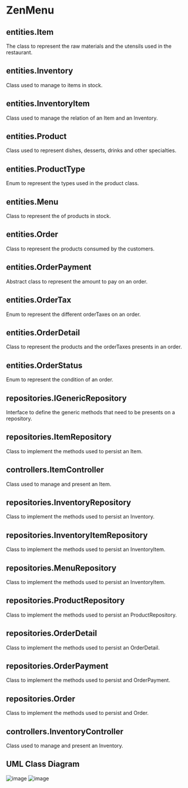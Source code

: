 # ZenMenu

## entities.Item
The class to represent the raw materials and the utensils used in the restaurant.

## entities.Inventory
Class used to manage to items in stock.

## entities.InventoryItem
Class used to manage the relation of an Item and an Inventory.

## entities.Product
Class used to represent dishes, desserts, drinks and other specialties.

## entities.ProductType
Enum to represent the types used in the product class.

## entities.Menu
Class to represent the  of products in stock.

## entities.Order
Class to represent the products consumed by the customers.

## entities.OrderPayment
Abstract class to represent the amount to pay on an order.

## entities.OrderTax
Enum to represent the different orderTaxes on an order.

## entities.OrderDetail
Class to represent the products and the orderTaxes presents in an order.

## entities.OrderStatus
Enum to represent the condition of an order.

## repositories.IGenericRepository
Interface to define the generic methods that need to be presents on a repository.

## repositories.ItemRepository
Class to implement the methods used to persist an Item.

## controllers.ItemController
Class used to manage and present an Item.

## repositories.InventoryRepository
Class to implement the methods used to persist an Inventory.

## repositories.InventoryItemRepository
Class to implement the methods used to persist an InventoryItem.

## repositories.MenuRepository
Class to implement the methods used to persist an InventoryItem.

## repositories.ProductRepository
Class to implement the methods used to persist an ProductRepository.

## repositories.OrderDetail
Class to implement the methods used to persist an OrderDetail.

## repositories.OrderPayment
Class to implement the methods used to persist and OrderPayment.

## repositories.Order
Class to implement the methods used to persist and Order.

## controllers.InventoryController
Class used to manage and present an Inventory.

## UML Class Diagram
![image](https://user-images.githubusercontent.com/12875895/119288688-0d662600-bc17-11eb-9c34-6e7a4baee359.png)
![image](https://user-images.githubusercontent.com/12875895/119424492-90e54d00-bcd3-11eb-8895-e74d8695eea8.png)
